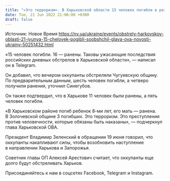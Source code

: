 ```yaml
---
title: "«Это терроризм». В Харьковской области 15 человек погибли в результате обстрелов — глава ОВА"
date: Tue, 21 Jun 2022 21:06:00 +0300
draft: false
---
```

Источник: Новое Время https://nv.ua/ukraine/events/obstrely-harkovskoy-oblasti-21-iyunya-15-chelovek-pogibli-soobshchil-glava-ova-novosti-ukrainy-50251432.html


«15 человек погибли. 16 — ранены. Таковы ужасающие последствия российских дневных обстрелов в Харьковской области», — написал он в Telegram.

Он добавил, что вечером оккупанты обстреляли Чугуевскую общину. По предварительным данным, шесть человек погибли, а четверо получили ранения, уточнил Синегубов.

Он также подтвердил, что в Харькове 11 человек были ранены, а пять человек погибли. 

«В Харьковском районе погиб ребенок 8-ми лет, его мать — ранена. В Золочевской общине 3 погибших. Это терроризм. Это преступления против человечности, которые обязаны быть наказаны», — подчеркнул глава Харьковской ОВА.

Президент Владимир Зеленский в обращении 19 июня говорил, что оккупанты накапливают силы, чтобы возобновить наступление в направлении Харькова и Запорожья.

Советник главы ОП Алексей Арестович считает, что оккупанты еще долго будут обстреливать Харьков.

Присоединяйтесь к нам в соцсетях Facebook, Telegram и Instagram.
